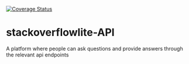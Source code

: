 [![Coverage Status](https://coveralls.io/repos/github/dennisdnyce/stackoverflowlite/badge.svg?branch=develop)](https://coveralls.io/github/dennisdnyce/stackoverflowlite?branch=develop)

# stackoverflowlite-API
A platform where people can ask questions and provide answers through the relevant api endpoints
